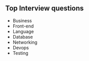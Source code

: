 ## Top Interview questions
- Business
- Front-end
- Language
- Database
- Networking
- Devops
- Testing
